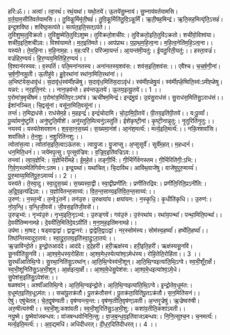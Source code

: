 

  
हरि:ॐ।। अत्वा॑। त्वा॒रथं॑। रथं॒यथा॑। यथो॒तये॑। ऊ॒तये॑सु॒म्नाय॑। सु॒म्नाय॑वर्तयामसि। व॒र्त॒या॒म॒सीति॑वर्तयामसि।। तु॒विकू॒र्मिमृ॑ती॒षहं॑। तु॒वि॒कू॒र्मिति॑तु॒वि॒ऽकू॒र्मिं। ऋ॒ती॒षह॒मिन्द्र॑। ऋ॒ति॒सह॒मित्यृ॑ति॒ऽसहं॑। इन्द्र॒शवि॑ष्ठ। शवि॑ष्ठ॒सत्प॑ते। सत्प॑त॒इति॒सत्ऽप॑ते।।  
तुवि॑शुष्म॒तुवि॑क्रतो। तुवि॑शु॒ष्मेति॒तुवि॑ऽशुष्म। तुवि॑क्रतो॒शची॑व:। तुवि॑क्रतो॒इति॒तुवि॑ऽक्रतो। शची॑वो॒विश्व॑या। शची॑व॒इति॒शची॑ऽव:। विश्व॑यामते। म॒त॒इति॑मते।। आप॑प्राथ। प॒प्रा॒थ॒म॒हि॒त्व॒ना। म॒हि॒त्व॒नेति॑म॒हि॒ऽत्व॒ना।।  
यस्य॑ते। ते॒म॒हि॒ना। म॒हि॒नाम॒ह:। म॒ह:परि॑। परि॑ज्मा॒यन्तं॑। आ॒यन्त॑मी॒यतु॑:। ई॒यतु॒रिती॒यतु॑:।। हस्ता॒वज्रं॑। वज्रं॑हिर॒ण्ययं॑। हि॒र॒ण्यय॒मिति॑हि॒र॒ण्ययं॑।।  
वि॒श्वान॑रस्यव:। व॒स्पतिं॑। पति॒मना॑नतस्य। अना॑नतस्य॒शव॑स:। शव॑स॒इति॒शव॑स:।। एवै॑श्च। च॒च॒र्ष॒णी॒नां। च॒र्ष॒णी॒नामू॒ती। ऊ॒तीहु॑वे। हु॒वे॒रथा॑नां रथा॑ना॒मिति॒रथा॑नां।।  
अ॒भिष्ट॑येस॒धावृ॑धं। स॒दावृ॑धं॒स्व॑र्मीह्ळॆषु। स॒दावृ॑ध॒मिति॑स॒दाऽवृ॑धं। स्व॑र्मीह्ळेषु॒यं। स्व॑र्मीह्ळॆ॒ष्विति॒स्व॑:ऽमीह्ळेषु। यन्नर॑:। नर॒इति॒नर॑:।। नाना॒हव॑न्ते। हव॑न्तऊ॒तये॑। ऊ॒तय॒इत्यू॒तये॑।। 1 ।।  
प॒रोमा॑त्र॒मृची॑षमं। प॒रोमा॑त्र॒मिति॑प॒र:ऽमा॑त्रं। ऋची॑षम॒मिन्द्रं॑। इन्द्र॑मु॒ग्रं। उ॒ग्रंसु॒राध॑सं। सु॒राध॑स॒मिति॑सु॒ऽराध॑सं।। ईशा॑नञ्चित्। चि॒द्वसू॑नां। वसू॑ना॒मिति॒वसू॑नां।।  
तन्तं॑। त॒मिद्राध॑से। राध॑सेम॒हे। म॒हइन्द्रं॑। इन्द्रं॑चोदामि। चो॒दा॒मि॒पी॒तये॑। पी॒तय॒इति॑पी॒तये॑।। य:पू॒र्व्यां। पू॒र्व्यामनु॑ष्टुतिं। अनु॑ष्टुति॒मीशे॑। अनु॑स्तुति॒मित्यनु॑ऽस्तुतिं। ईशे॑कृष्टी॒नां। कृ॒ष्टी॒नान्नृ॒तु:। नृ॒तुरिति॑नृ॒तु:।।  
नयस्य॑। यस्य॑तेशवशान। श॒व॒सा॒न॒स॒ख्यं। स॒ख्यमा॒नंश॑। आ॒नंश॒मर्त्य॑:। मर्त्य॒इति॒मर्त्य॑:।। नकि॒श्शवां॑सि। शवां॑सिते। ते॒न॒शु॒:। न॒शु॒रिति॑नशु:।।  
त्वोता॑स॒त्वा। त्वोता॑स॒इति॒त्वाऽऊ॑तस:। त्वायु॒जा। यु॒जाप्सु। अ॒प्सुसूर्ये॑। सूर्ये॑म॒हत्। म॒हध्दनं॑। धन॒मिति॒धनं॑।। जये॑मपृ॒त्सु। पृ॒त्सुव॑ज्रिव:। व॒ज्रि॒व॒इति॑वज्रिऽव:।।  
तन्त्वा॑। त्वा॒य॒ज्ञेभि॑:। य॒ज्ञेभि॑रीमहे। ई॒म॒हे॒तं। तङ्गी॒र्भि:। गी॒र्भिर्गि॑र्वणस्तम। गी॒र्भिरिति॑गी॒:ऽभि:। गि॒र्व॒ण॒स्तमेति॑गिर्वण:ऽतम।। इन्द्र॒यथा॑। यथा॑चित्। चि॒दावि॑थ। आवि॑थ॒वाजे॑षु। वाजे॑षुपुरु॒माय्यं॑। पु॒रु॒माय्य॒मिति॑पु॒रु॒ऽमाय्यं॑।। 2 ।।  
यस्य॑ते। ते॒स्वा॒दु। स्वा॒दुस॒ख्यं। स॒ख्यस्वा॒द्वी। स्वा॒द्वीप्रणी॑ति:। प्रणी॑तिरद्रिव:। प्रणी॑ति॒रिति॒प्रऽनी॑ति:। अ॒द्रि॒व॒इत्य॑द्रिऽव:।। य॒ज्ञोवि॑तन्त॒साय्य॑:। वि॒त॒न्त॒साय्य॒इति॑वि॒त॒न्त॒साय्य॑:।।  
उ॒रुण॑:। न॒स्त॒न्वे॑। त॒न्वे॒३॒॑तने॑। तन॑उ॒रु। उ॒रुक्षया॑य। क्षया॑यन:। न॒स्कृ॒धि॒। कृ॒धीति॑कृधि।। उ॒रुण॑:। नो॒य॒न्धि॒। य॒न्धि॒जी॒वसे॑। जी॒वस॒इति॑जी॒वसे॑।।  
उ॒रुन्नृभ्य॑:। नृभ्य॑उ॒रुं। नृभ्य॒इति॒नृऽभ्य॑:। उ॒रुङ्गवे॑। गव॑उ॒रुं। उ॒रुंरथा॑य। रथा॑य॒पन्थां॑। पन्था॒मिति॒पन्थां॑।। दे॒ववी॑तिम्मनामहे। दे॒ववी॑ति॒मिति॑दे॒वऽवी॑तिं। म॒ना॒म॒ह॒इति॑मनामहे।।  
उप॑मा। मा॒षट्। षड्वाद्वाद्वा॑। द्वाद्वा॒नर॑:। द्वाद्वेति॒द्वाऽद्वा॑। नर॒स्सोम॑स्य। सोम॑स्य॒हर्ष्या॑। हर्ष्येति॒हर्ष्या॑।। तिष्ठ॑न्तिस्वादुरा॒तय॑:। स्वा॒दु॒रा॒तय॒इति॑स्वा॒दु॒ऽरा॒तय॑:।।  
ऋ॒ज्रावि॑न्दो॒ते। इ॒न्द्रो॒तआद॑दे। आद॑दे। द॒दे॒हरी॑। हरी॒ऋक्ष॑स्य। हरी॒इति॒हरी॑। ऋक्ष॑स्यसू॒नवि॑। सू॒नवीति॑सू॒नवि॑।। आ॒श्व॒मे॒धस्य॒रोहि॑ता। आ॒श्व॒मेध॒स्येत्या॑श्व॒ऽमेध॑स्य। रोहि॒तेति॒रोहि॑ता।। 3 ।।  
सु॒रथाँ॑आतिथि॒ग्वे। सु॒रथा॒निति॑सु॒ऽरथा॑न्। आ॒ति॒थि॒ग्वेस्व॑भी॒शून्। आ॒ति॒थि॒ग्वइत्या॑ति॒थि॒ऽग्वे। स्व॒भी॒शूँरा॒र्क्षे। स्व॒भी॒शूनिति॑सु॒ऽअ॒भी॒शून्। आ॒र्क्षइत्या॒र्क्षे।। आ॒श्व॒मे॒धेसु॒पेश॑स:। आ॒श्व॒मे॒धइत्या॑श्व॒ऽमे॒धे। सु॒पेश॑स॒इति॑सु॒ऽपेश॑स:।।  
षळश्वा॑न्। अश्वाँ॑आतिथि॒ग्वे। आ॒ति॒थि॒ग्वइ॑न्द्रो॒ते। आ॒ति॒थि॒ग्वइत्या॑ति॒थि॒ऽग्वे। इ॒न्द्रो॒तेव॒धूम॑त:। व॒धूम॑त॒इति॑व॒धूऽम॑त:।। सचा॑पू॒तक्र॑तौ। पू॒तक्र॑तौसनं। पू॒तक्र॑ता॒विति॑पू॒तऽक्र॑तौ। स॒न॒मिति॑सनं।।  
ऐषु॑। एषु॑चेतत्। चे॒त॒द्वृष॑ण्वती। वृष॑ण्वन्त्य॒न्त:। वृष॑ण्व॒तीति॒वृष॑ण्ऽवती। अ॒न्तरृ॒ज्रेषु॑। ऋ॒ज्रेष्वरु॑षी। अरु॒षीत्यरु॑षी।। स्व॒भी॒शु:कशा॑वती। स्व॒भी॒शुरिति॑सु॒ऽअ॒भी॒शु:। कशा॑व॒तीति॒कशा॑ऽवती।।  
नयु॒ष्मे। यु॒ष्मेवा॑जबन्धव:। वा॑जबन्धवोनिनि॒त्सु:। वा॒ज॒ब॒न्ध॒व॒इति॑वाजऽबन्धव:। नि॒नि॒त्सुश्च॒न। च॒नमर्त्य॑:। मर्त्य॒इति॒मर्त्य॑:।। अ॒व॒द्यमधि॑। अधि॑दीधरत्। दी॒ध॒र॒दिति॑दीधरत्।। 4 ।।  
